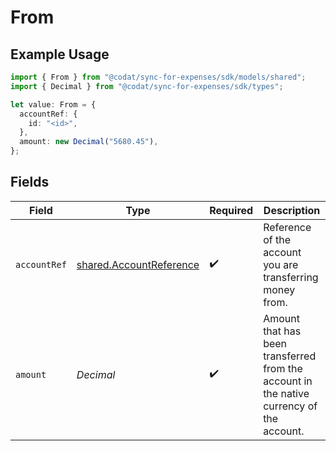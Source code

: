 # From

## Example Usage

```typescript
import { From } from "@codat/sync-for-expenses/sdk/models/shared";
import { Decimal } from "@codat/sync-for-expenses/sdk/types";

let value: From = {
  accountRef: {
    id: "<id>",
  },
  amount: new Decimal("5680.45"),
};
```

## Fields

| Field                                                                                    | Type                                                                                     | Required                                                                                 | Description                                                                              |
| ---------------------------------------------------------------------------------------- | ---------------------------------------------------------------------------------------- | ---------------------------------------------------------------------------------------- | ---------------------------------------------------------------------------------------- |
| `accountRef`                                                                             | [shared.AccountReference](../../../sdk/models/shared/accountreference.md)                | :heavy_check_mark:                                                                       | Reference of the account you are transferring money from.                                |
| `amount`                                                                                 | *Decimal*                                                                                | :heavy_check_mark:                                                                       | Amount that has been transferred from the account in the native currency of the account. |